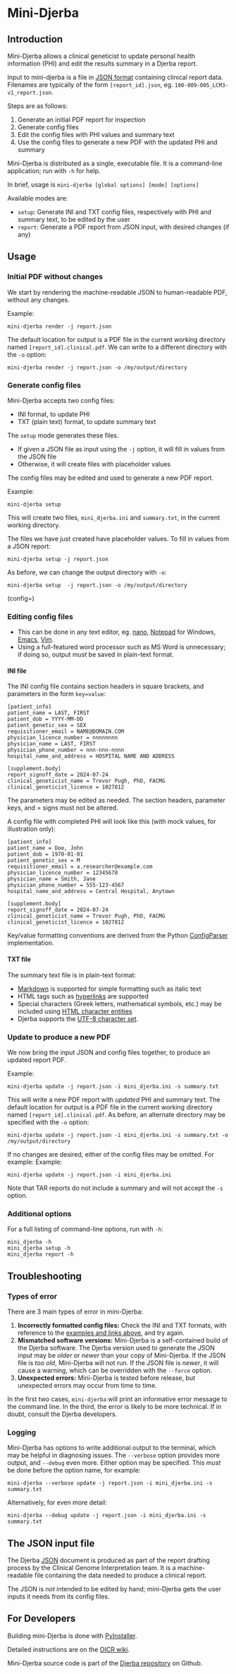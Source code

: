 
# Mini-Djerba

## Introduction

Mini-Djerba allows a clinical geneticist to update personal health information (PHI) and edit the results summary in a Djerba report.

Input to mini-djerba is a file in [JSON format](https://en.wikipedia.org/wiki/JSON) containing clinical report data. Filenames are typically of the form `[report_id].json`, eg. `100-009-005_LCM3-v1_report.json`.

Steps are as follows:
1. Generate an initial PDF report for inspection
2. Generate config files
3. Edit the config files with PHI values and summary text
4. Use the config files to generate a new PDF with the updated PHI and summary

Mini-Djerba is distributed as a single, executable file. It is a command-line application; run with `-h` for help.

In brief, usage is `mini-djerba [global options] [mode] [options]`

Available modes are:
- `setup`: Generate INI and TXT config files, respectively with PHI and summary text, to be edited by the user
- `report`: Generate a PDF report from JSON input, with desired changes (if any)

## Usage

### Initial PDF without changes

We start by rendering the machine-readable JSON to human-readable PDF, without any changes.

Example:

```
mini-djerba render -j report.json
```

The default location for output is a PDF file in the current working directory named `[report_id].clinical.pdf`. We can write to a different directory with the `-o` option:

```
mini-djerba render -j report.json -o /my/output/directory
```

### Generate config files

Mini-Djerba accepts two config files:
- INI format, to update PHI
- TXT (plain text) format, to update summary text

The `setup` mode generates these files.
- If given a JSON file as input using the `-j` option, it will fill in values from the JSON file
- Otherwise, it will create files with placeholder values

The config files may be edited and used to generate a new PDF report.

Example:
```
mini-djerba setup
```

This will create two files, `mini_djerba.ini` and `summary.txt`, in the current working directory.

The files we have just created have placeholder values. To fill in values from a JSON report:
```
mini-djerba setup -j report.json
```

As before, we can change the output directory with `-o`:
```
mini-djerba setup  -j report.json -o /my/output/directory
```

(config=)
### Editing config files

- This can be done in any text editor, eg. [nano](https://www.nano-editor.org/), [Notepad](https://apps.microsoft.com/detail/9MSMLRH6LZF3?hl=en-US&gl=US) for Windows, [Emacs](https://www.gnu.org/software/emacs/), [Vim](https://www.vim.org/).
- Using a full-featured word processor such as MS Word is unnecessary; if doing so, output _must_ be saved in plain-text format.

#### INI file

The INI config file contains section headers in square brackets, and parameters in the form `key=value`:

```
[patient_info]
patient_name = LAST, FIRST
patient_dob = YYYY-MM-DD
patient_genetic_sex = SEX
requisitioner_email = NAME@DOMAIN.COM
physician_licence_number = nnnnnnnn
physician_name = LAST, FIRST
physician_phone_number = nnn-nnn-nnnn
hospital_name_and_address = HOSPITAL NAME AND ADDRESS

[supplement.body]
report_signoff_date = 2024-07-24
clinical_geneticist_name = Trevor Pugh, PhD, FACMG
clinical_geneticist_licence = 1027812
```

The parameters may be edited as needed. The section headers, parameter keys, and = signs must not be altered.

A config file with completed PHI will look like this (with mock values, for illustration only):
```
[patient_info]
patient_name = Doe, John
patient_dob = 1970-01-01
patient_genetic_sex = M
requisitioner_email = a.researcher@example.com
physician_licence_number = 12345678
physician_name = Smith, Jane
physician_phone_number = 555-123-4567
hospital_name_and_address = Central Hospital, Anytown

[supplement.body]
report_signoff_date = 2024-07-24
clinical_geneticist_name = Trevor Pugh, PhD, FACMG
clinical_geneticist_licence = 1027812
```

Key/value formatting conventions are derived from the Python [ConfigParser](https://docs.python.org/3/library/configparser.html#supported-ini-file-structure) implementation.

#### TXT file

The summary text file is in plain-text format:
- [Markdown](https://github.com/adam-p/markdown-here/wiki/Markdown-Cheatsheet) is supported for simple formatting such as italic text
- HTML tags such as [hyperlinks](https://www.w3schools.com/tags/tag_a.asp) are supported
- Special characters (Greek letters, mathematical symbols, etc.) may be included using [HTML character entities](https://www.w3schools.com/html/html_entities.asp)
- Djerba supports the [UTF-8 character set](https://www.w3schools.com/charsets/default.asp). 

### Update to produce a new PDF

We now bring the input JSON and config files together, to produce an updated report PDF.

Example:
```
mini-djerba update -j report.json -i mini_djerba.ini -s summary.txt
```

This will write a new PDF report with _updated_ PHI and summary text. The default location for output is a PDF file in the current working directory named `[report_id].clinical.pdf`. As before, an alternate directory may be specified with the `-o` option:
```
mini-djerba update -j report.json -i mini_djerba.ini -s summary.txt -o /my/output/directory
```

If no changes are desired, either of the config files may be omitted. For example:
Example:
```
mini-djerba update -j report.json -i mini_djerba.ini
```

Note that TAR reports do not include a summary and will not accept the `-s` option.

### Additional options

For a full listing of command-line options, run with `-h`:

```
mini_djerba -h
mini_djerba setup -h
mini_djerba report -h
```

## Troubleshooting

### Types of error

There are 3 main types of error in mini-Djerba:

1. **Incorrectly formatted config files:** Check the INI and TXT formats, with reference to the [examples and links above](config), and try again.
2. **Mismatched software versions:** Mini-Djerba is a self-contained build of the Djerba software. The Djerba version used to generate the JSON input may be  _older_ or _newer_ than your copy of Mini-Djerba. If the JSON file is _too old_, Mini-Djerba will not run. If the JSON file is _newer_, it will cause a warning, which can be overridden with the `--force` option.
3. **Unexpected errors:** Mini-Djerba is tested before release, but unexpected errors may occur from time to time.

In the first two cases, `mini-djerba` will print an informative error message to the command line. In the third, the error is likely to be more technical. If in doubt, consult the Djerba developers.

### Logging

Mini-Djerba has options to write additional output to the terminal, which may be helpful in diagnosing issues. The `--verbose` option provides more output, and `--debug` even more. Either option may be specified. This _must_ be done before the option name, for example:

```
mini-djerba --verbose update -j report.json -i mini_djerba.ini -s summary.txt
```

Alternatively, for even more detail:

```
mini-djerba --debug update -j report.json -i mini_djerba.ini -s summary.txt
```

## The JSON input file

The Djerba [JSON](https://en.wikipedia.org/wiki/JSON) document is produced as part of the report drafting process by the Clinical Genome Interpretation team. It is a machine-readable file containing the data needed to produce a clinical report.

The JSON is _not_ intended to be edited by hand; mini-Djerba gets the user inputs it needs from its config files.


## For Developers

Building mini-Djerba is done with [PyInstaller](https://pyinstaller.org/en/stable/).

Detailed instructions are on the [OICR wiki](https://wiki.oicr.on.ca/x/xgBTDw).

Mini-Djerba source code is part of the [Djerba repository](https://github.com/oicr-gsi/djerba) on Github.

